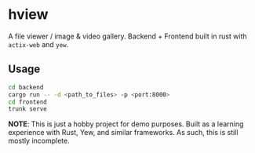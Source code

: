 hview
==========

A file viewer / image & video gallery.
Backend + Frontend built in rust with `actix-web` and `yew`.

## Usage

```sh
cd backend
cargo run -- -d <path_to_files> -p <port:8000>
cd frontend
trunk serve
```

**NOTE**: This is just a hobby project for demo purposes.
Built as a learning experience with Rust, Yew, and similar frameworks.
As such, this is still mostly incomplete.
